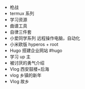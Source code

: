 - 枪战
- termux 系列
- 学习资源
- 曲谱工具
- 自律三件套
- 小爱同学系列 远程操作电脑，自动化
- 小米欧版 hyperos + root
- Hugo 搭建企业网站 #hugo
- 学习 up 主
- 被讨厌的勇气介绍
- Vlog 西安鼓楼+后海
- vlog 乡镇的新年
- Vlog 故乡